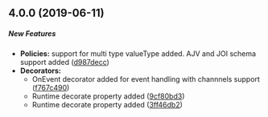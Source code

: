 ## 4.0.0 (2019-06-11)

##### New Features

* **Policies:**  support for multi type valueType added. AJV and JOI schema support added ([d987decc](https://github.com/sugoiJS/core/commit/d987decc49757bafdd8f17e0ccd300ec0043fea7))
* **Decorators:**
  *  OnEvent decorator added for event handling with channnels support ([f767c490](https://github.com/sugoiJS/core/commit/f767c4908ef39bd797e8970d290d5bc7a6ac49c6))
  *  Runtime decorate property added ([9cf80bd3](https://github.com/sugoiJS/core/commit/9cf80bd34a620bdba4781ca94cc7de28418958a8))
  *  Runtime decorate property added ([3ff46db2](https://github.com/sugoiJS/core/commit/3ff46db2c7ddd88ac318782f3db0fd1930e332d3))

